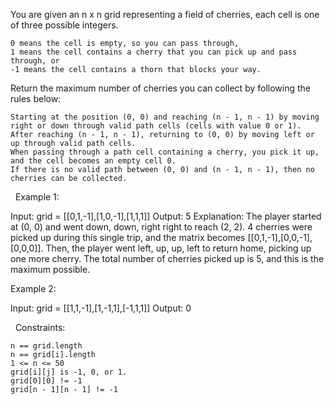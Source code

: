 You are given an n x n grid representing a field of cherries, each cell is one of three possible integers.


	0 means the cell is empty, so you can pass through,
	1 means the cell contains a cherry that you can pick up and pass through, or
	-1 means the cell contains a thorn that blocks your way.


Return the maximum number of cherries you can collect by following the rules below:


	Starting at the position (0, 0) and reaching (n - 1, n - 1) by moving right or down through valid path cells (cells with value 0 or 1).
	After reaching (n - 1, n - 1), returning to (0, 0) by moving left or up through valid path cells.
	When passing through a path cell containing a cherry, you pick it up, and the cell becomes an empty cell 0.
	If there is no valid path between (0, 0) and (n - 1, n - 1), then no cherries can be collected.


 
Example 1:

Input: grid = [[0,1,-1],[1,0,-1],[1,1,1]]
Output: 5
Explanation: The player started at (0, 0) and went down, down, right right to reach (2, 2).
4 cherries were picked up during this single trip, and the matrix becomes [[0,1,-1],[0,0,-1],[0,0,0]].
Then, the player went left, up, up, left to return home, picking up one more cherry.
The total number of cherries picked up is 5, and this is the maximum possible.


Example 2:

Input: grid = [[1,1,-1],[1,-1,1],[-1,1,1]]
Output: 0


 
Constraints:


	n == grid.length
	n == grid[i].length
	1 <= n <= 50
	grid[i][j] is -1, 0, or 1.
	grid[0][0] != -1
	grid[n - 1][n - 1] != -1

